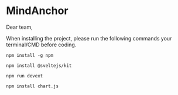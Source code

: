 # MindAnchor

Dear team,

When installing the project, please run the following commands your terminal/CMD before coding.

```npm install -g npm```

```npm install @sveltejs/kit```

```npm run devext```

```npm install chart.js```
